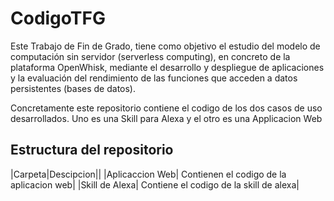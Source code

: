 # CodigoTFG
Este Trabajo de Fin de Grado, tiene como objetivo el estudio del modelo de computación sin servidor (serverless computing), en concreto de la plataforma OpenWhisk, mediante el desarrollo y despliegue de aplicaciones y la evaluación del rendimiento de las funciones que acceden a datos persistentes (bases de datos). 

Concretamente este repositorio contiene el codigo de los dos casos de uso desarrollados. Uno es una Skill para Alexa y el otro es una Applicacion Web

## Estructura del repositorio

|Carpeta|Descipcion||
|Aplicaccion Web| Contienen el codigo de la aplicacion web|
|Skill de Alexa| Contiene el codigo de la skill de alexa|
